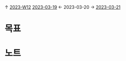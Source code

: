 
↑ [2023-W12](2023-W12.md)
[2023-03-19](2023-03-19.md) ← 2023-03-20 → [2023-03-21](2023-03-21.md)


# 목표



# 노트




